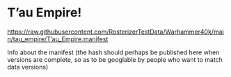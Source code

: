 # T’au Empire!

https://raw.githubusercontent.com/RosterizerTestData/Warhammer40k/main/tau_empire/T’au_Empire.manifest

Info about the manifest (the hash should perhaps be published here when versions are complete, so as to be googlable by people who want to match data versions)
